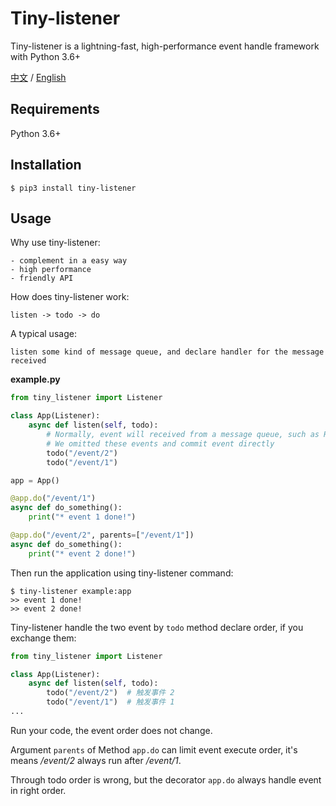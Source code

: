 # Tiny-listener

Tiny-listener is a lightning-fast, high-performance event handle framework with Python 3.6+

[中文](README-CN.md) / [English](README.md)

## Requirements

Python 3.6+

## Installation

```shell
$ pip3 install tiny-listener
```

## Usage

Why use tiny-listener:

    - complement in a easy way
    - high performance
    - friendly API

How does tiny-listener work:

    listen -> todo -> do

A typical usage:

    listen some kind of message queue, and declare handler for the message received

**example.py**

```python
from tiny_listener import Listener

class App(Listener):
    async def listen(self, todo):
        # Normally, event will received from a message queue, such as Redis or RabbitMQ
        # We omitted these events and commit event directly
        todo("/event/2")
        todo("/event/1")

app = App()

@app.do("/event/1")
async def do_something():
    print("* event 1 done!")

@app.do("/event/2", parents=["/event/1"])
async def do_something():
    print("* event 2 done!")
```

Then run the application using tiny-listener command:

```shell
$ tiny-listener example:app
>> event 1 done!
>> event 2 done!
```

Tiny-listener handle the two event by `todo` method declare order, if you exchange them:

```python
from tiny_listener import Listener

class App(Listener):
    async def listen(self, todo):
        todo("/event/2")  # 触发事件 2
        todo("/event/1")  # 触发事件 1
...
```

Run your code, the event order does not change.

Argument `parents` of Method `app.do` can limit event execute order,
it's means */event/2* always run after */event/1*.

Through todo order is wrong, but the decorator `app.do` always handle event in right order.

